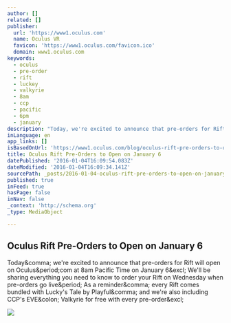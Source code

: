 ```yaml
---
author: []
related: []
publisher:
  url: 'https://www1.oculus.com'
  name: Oculus VR
  favicon: 'https://www1.oculus.com/favicon.ico'
  domain: www1.oculus.com
keywords:
  - oculus
  - pre-order
  - rift
  - luckey
  - valkyrie
  - 8am
  - ccp
  - pacific
  - 6pm
  - january
description: "Today, we're excited to announce that pre-orders for Rift will open on Oculus.com at 8am Pacific Time on January 6! We'll be sharing everything you need to know to order your Rift on Wednesday when pre-orders go live. As a reminder, every Rift comes bundled with Lucky's Tale by Playful, and we're also including CCP's EVE: Valkyrie for free with every pre-order!"
inLanguage: en
app_links: []
isBasedOnUrl: 'https://www1.oculus.com/blog/oculus-rift-pre-orders-to-open-on-january-6/'
title: Oculus Rift Pre-Orders to Open on January 6
datePublished: '2016-01-04T16:09:54.083Z'
dateModified: '2016-01-04T16:09:34.141Z'
sourcePath: _posts/2016-01-04-oculus-rift-pre-orders-to-open-on-january-6.md
published: true
inFeed: true
hasPage: false
inNav: false
_context: 'http://schema.org'
_type: MediaObject

---
```

<article style=""><h1>Oculus Rift Pre-Orders to Open on January 6</h1><p>Today&amp;comma; we're excited to announce that pre-orders for Rift will open on Oculus&amp;period;com at 8am Pacific Time on January 6&amp;excl; We'll be sharing everything you need to know to order your Rift on Wednesday when pre-orders go live&amp;period; As a reminder&amp;comma; every Rift comes bundled with Lucky's Tale by Playful&amp;comma; and we're also including CCP's EVE&amp;colon; Valkyrie for free with every pre-order&amp;excl;</p><img src="https://s3.amazonaws.com/static.oculus.com/website/2016/01/riftcountdown1.jpg" /></article>